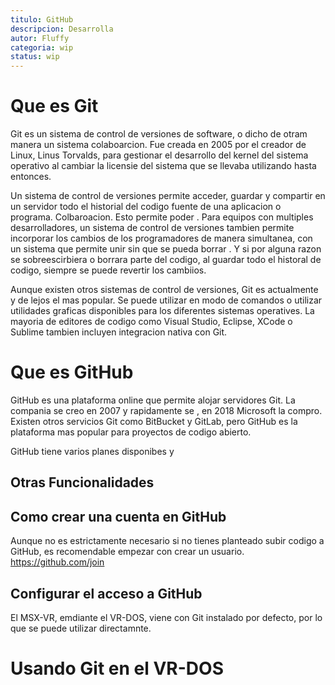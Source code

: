 ```yaml
---
titulo: GitHub
descripcion: Desarrolla
autor: Fluffy
categoria: wip
status: wip
---
```

# Que es Git
Git es un sistema de control de versiones de software, o dicho de otram manera un sistema colaboarcion. Fue creada en 2005 por el creador de Linux, Linus Torvalds, para gestionar el desarrollo del kernel del sistema operativo al cambiar la licensie del sistema que se llevaba utilizando hasta entonces.

Un sistema de control de versiones permite acceder, guardar y compartir en un servidor todo el historial del codigo fuente de una aplicacion o programa. Colbaroacion. Esto permite poder . Para equipos con multiples desarrolladores, un sistema de control de versiones tambien permite incorporar los cambios de los programadores de manera simultanea, con un sistema que permite unir sin que se pueda borrar . Y si por alguna razon se sobreescirbiera o borrara parte del codigo, al guardar todo el historal de codigo, siempre se puede revertir los cambiios.

Aunque existen otros sistemas de control de versiones, Git es actualmente y de lejos el mas popular. Se puede utilizar en modo de comandos o utilizar utilidades graficas disponibles para los diferentes sistemas operatives. La mayoria de editores de codigo como Visual Studio, Eclipse, XCode o Sublime tambien incluyen integracion nativa con Git.

# Que es GitHub
GitHub es una plataforma online que permite alojar servidores Git. La compania se creo en 2007 y rapidamente se , en 2018 Microsoft la compro. Existen otros servicios Git como BitBucket y GitLab, pero GitHub es la plataforma mas popular para proyectos de codigo abierto.

GitHub tiene varios planes disponibes y 

## Otras Funcionalidades


## Como crear una cuenta en GitHub
Aunque no es estrictamente necesario si no tienes planteado subir codigo a GitHub, es recomendable empezar con crear un usuario.
https://github.com/join

## Configurar el acceso a GitHub
El MSX-VR, emdiante el VR-DOS, viene con Git instalado por defecto, por lo que se puede utilizar directamnte. 

# Usando Git en el VR-DOS

